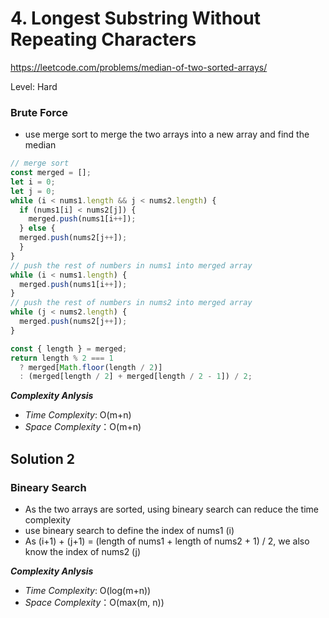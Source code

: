 # 4. Longest Substring Without Repeating Characters

https://leetcode.com/problems/median-of-two-sorted-arrays/

Level: Hard

### Brute Force
- use merge sort to merge the two arrays into a new array and find the median

```javascript
// merge sort
const merged = [];
let i = 0;
let j = 0;
while (i < nums1.length && j < nums2.length) {
  if (nums1[i] < nums2[j]) {
    merged.push(nums1[i++]);
  } else {
  merged.push(nums2[j++]);
  }
}
// push the rest of numbers in nums1 into merged array
while (i < nums1.length) {
  merged.push(nums1[i++]);
}
// push the rest of numbers in nums2 into merged array
while (j < nums2.length) {
  merged.push(nums2[j++]);
}

const { length } = merged;
return length % 2 === 1
  ? merged[Math.floor(length / 2)]
  : (merged[length / 2] + merged[length / 2 - 1]) / 2;
```

**_Complexity Anlysis_**

- _Time Complexity_: O(m+n)
- _Space Complexity_：O(m+n)

## Solution 2
### Bineary Search
- As the two arrays are sorted, using bineary search can reduce the time complexity
- use bineary search to define the index of nums1 (i)
- As (i+1) + (j+1) = (length of nums1 + length of nums2 + 1) / 2, we also know the index of nums2 (j)

**_Complexity Anlysis_**

- _Time Complexity_: O(log(m+n))
- _Space Complexity_：O(max(m, n))
